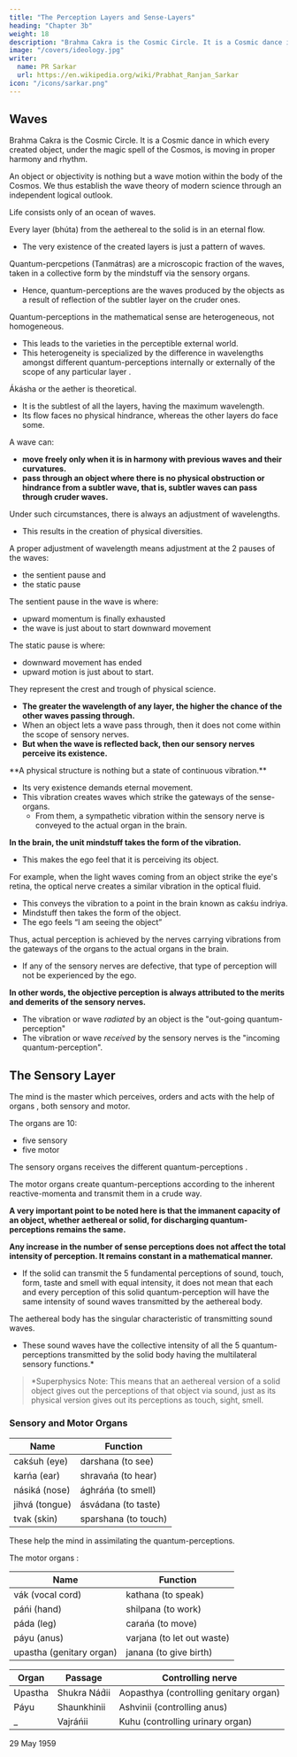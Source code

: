 ```yaml
---
title: "The Perception Layers and Sense-Layers"
heading: "Chapter 3b"
weight: 18
description: "Brahma Cakra is the Cosmic Circle. It is a Cosmic dance in which every created object, under the magic spell of the Cosmos, is moving in harmony and rhythm"
image: "/covers/ideology.jpg"
writer:
  name: PR Sarkar
  url: https://en.wikipedia.org/wiki/Prabhat_Ranjan_Sarkar
icon: "/icons/sarkar.png"
---
```



## Waves

Brahma Cakra is the Cosmic Circle. It is a Cosmic dance in which every created object, under the magic spell of the Cosmos, is moving in proper harmony and rhythm. 

An object or objectivity is nothing but a wave motion within the body of the Cosmos. <!-- The philosophy of Ananda Marga thus --> We thus establish the wave theory of modern science through an independent logical outlook. 

Life consists only of an ocean of waves.

Every layer (bhúta) from the aethereal to the solid is in an eternal flow.
- The very existence of the created layers <!-- bhútatattva --> is just a pattern of waves. 

Quantum-percpetions (Tanmátras) are a microscopic fraction of the waves, taken in a collective form by the mindstuff via the sensory organs<!-- -cum-citta -->. 
- <!-- These microscopic fractions carried through waves are called . --> Hence, quantum-perceptions <!-- tanmátras --> <!-- are nothing but --> are the waves produced by the objects as a result of reflection of the subtler layer <!-- bhúta --> on the cruder ones.

<!-- Tanmátras --> Quantum-perceptions in the mathematical sense are heterogeneous, not homogeneous.
- This leads to the varieties in the perceptible external world. 
- This heterogeneity is specialized by the difference in wavelengths amongst different quantum-perceptions <!-- tanmátras --> internally or externally of the scope of any particular layer <!-- bhúta -->.


Ákásha or the aether is theoretical. 
- It is the subtlest of all the layers<!-- bhútas -->, having the maximum wavelength. 
- Its flow faces no physical hindrance, whereas the other layers<!--  bhútas --> do face some.

A wave can:
- **move freely only when it is in harmony with previous waves and their curvatures.** 
- **pass through an object where there is no physical obstruction or hindrance from a subtler wave, that is, subtler waves can pass through cruder waves.** 

Under such circumstances, there is always an adjustment of wavelengths. 
- This results in the creation of physical diversities.

A proper adjustment of wavelength means adjustment at the 2 pauses of the waves:
- the sentient pause and
- the static pause

The sentient pause in the wave is where:
- upward momentum is finally exhausted
- the wave is just about to start downward movement

The static pause is where:
- downward movement has ended
- upward motion is just about to start.

They represent the crest and trough of physical science.
- **The greater the wavelength of any layer, the higher the chance of the other waves passing through.** <!--  this adjustment of the striking . -->
- When an object lets a wave pass through, then it does not come within the scope of sensory nerves. 
- **But when the wave is reflected back, then our sensory nerves perceive its existence.**
<!--  does not get such a passage, that is, it -->
<!-- Let us examine the process of actual perception and see how it occurs.  -->

<!-- HOW TO REFLECT SUBTLER WAVES??? -->

<!-- The existence of -->**A physical structure is nothing but a state of continuous vibration.** 
- Its very existence demands eternal movement. 
- This vibration creates waves which strike the gateways of the sense-organs.
  - From them, a sympathetic vibration within the sensory nerve is conveyed to the actual organ in the brain. 

**In the brain, the unit mindstuff takes the form of the vibration.** 
- This makes the ego feel that it is perceiving its object.

For example, when the light waves coming from an object strike the eye's retina, the optical nerve creates a similar vibration in the optical fluid. 
- This conveys the vibration to a point in the brain known as cakśu indriya.
- Mindstuff then takes the form of the object. <!-- ahaḿtattva or --> 
- The ego feels “I am seeing the object”

Thus, actual perception is achieved by <!-- made through a process in --> the nerves carrying vibrations from the gateways of the organs to the actual <!-- sites of the particular --> organs in the brain. <!-- This is the case with taste perception and other sensory activities.  -->
- If any of the sensory nerves are defective, that type of perception will not be experienced by the ego.

**In other words, the objective perception is always attributed to the merits and demerits of the sensory nerves.**
- The vibration or wave *radiated* by an object is the "out-going quantum-perception"<!--  tanmátra” -->
- The vibration or wave *received* by the sensory nerves is the "incoming quantum-perception"<!--  tanmátra” -->.


## The Sensory Layer

<!-- Indriyatattva -->

The mind is the master which perceives, orders and acts with the help of organs <!-- indriyas -->, both sensory and motor. 

The <!-- indriyas or --> organs are 10:
- five sensory
- five motor

The sensory organs <!-- indriyas --> receives the different quantum-perceptions <!-- tanmátras -->.

The motor organs <!-- indriyas --> create quantum-perceptions <!-- tanmátras --> according to the inherent reactive-momenta <!-- saḿskára --> and transmit them in a crude way. <!-- n extroversial style. -->

**A very important point to be noted here is that the immanent capacity of an object, whether aethereal or solid, for discharging quantum-perceptions <!-- tanmátras, --> remains the same.** 

**Any increase in the number of sense perceptions does not affect the total intensity of perception. It remains constant in a mathematical manner.**
- If the solid can transmit the 5 fundamental perceptions of sound, touch, form, taste and smell with equal intensity, it does not mean that each and every perception of this solid quantum-perception <!-- tanmátra --> will have the same intensity of sound waves transmitted by the aethereal body.

The aethereal body has the singular characteristic of transmitting sound waves.
- These sound waves have the collective intensity of all the 5 quantum-perceptions <!-- tanmátras --> transmitted by the solid body having the multilateral sensory functions.*

> *Superphysics Note: This means that an aethereal version of a solid object gives out the perceptions of that object via sound, just as its physical version gives out its perceptions as touch, sight, smell.    

<!-- idea-object gives out the perceptions via sound just as its physical object gives out its perceptions as touch, sight,   -->


### Sensory and Motor Organs

Name | Function
--- | ---
cakśuh (eye) | darshana (to see)
karńa (ear) | shravańa (to hear)
násiká (nose) | ághráńa (to smell)
jihvá (tongue) | ásvádana (to taste)
tvak (skin) | sparshana (to touch)

These help the mind in assimilating the <!-- tanmátras --> quantum-perceptions.

The motor organs <!-- or karmendriyas -->:

Name | Function
--- | ---
vák (vocal cord) | kathana (to speak)
páńi (hand) | shilpana (to work)
páda (leg) | carańa (to move)
páyu (anus) | varjana (to let out waste)
upastha (genitary organ) | janana (to give birth)


Organ | Passage	| Controlling nerve
--- | --- | ---
Upastha	| Shukra Nád́ii| Aopasthya (controlling genitary organ)
Páyu | Shaunkhinii	| Ashvinii (controlling anus)
_ | Vajráńii | Kuhu (controlling urinary organ) 


29 May 1959
